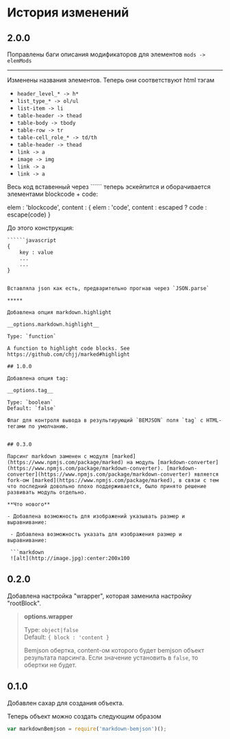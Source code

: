 # История изменений

## 2.0.0

Поправлены баги описания модификаторов для элементов `mods -> elemMods`

*****

Изменены названия элементов. Теперь они соответствуют html тэгам

- `header_level_* -> h*`
- `list_type_* -> ol/ul`
- `list-item -> li`
- `table-header -> thead`
- `table-body -> tbody`
- `table-row -> tr`
- `table-cell_role_* -> td/th`
- `table-header -> thead`
- `link -> a`
- `image -> img`
- `link -> a`
- `link -> a`

Весь код вставенный через ``````<lang> теперь эскейпится и оборачивается элементами blockcode + code:
 
elem    : 'blockcode',
content : {
    elem    : 'code',
    content : escaped ? code : escape(code)
}

До этого конструкция:

```
``````javascript
{
    key : value
    ...
    ...
}
``````
```

Вставляла json как есть, предварительно прогнав через `JSON.parse`

*****

Добавлена опция markdown.highlight

__options.markdown.highlight__

Type: `function`

A function to highlight code blocks. See https://github.com/chjj/marked#highlight

## 1.0.0

Добавлена опция tag:

__options.tag__

Type: `boolean`
Default: `false`

Флаг для контроля вывода в результирующий `BEMJSON` поля `tag` с HTML-тегами по умолчанию.


## 0.3.0

Парсинг markdown заменен с модуля [marked](https://www.npmjs.com/package/marked) на модуль [markdown-converter](https://www.npmjs.com/package/markdown-converter). [markdown-converter](https://www.npmjs.com/package/markdown-converter) является fork-ом [marked](https://www.npmjs.com/package/marked), в связи с тем что последний довольно плохо поддерживается, было принято решение развивать модуль отдельно.
 
**Что нового**

- Добавлена возможность для изображений указывать размер и выравнивание:
 
 - Добавлена возможность указать для изображения размер и выравнивание:
 
 ```markdown
 ![alt](http://image.jpg):center:200x100
 ```

## 0.2.0

Добавлена настройка "wrapper", которая заменила настройку "rootBlock".

> __options.wrapper__
>
> Type: `object|false`  
> Default: `{ block : 'content }`
>
> Bemjson обертка, content-ом которого будет bemjson объект результата парсинга. Если значение установить в `false`, то обертки не будет.

## 0.1.0

Добавлен сахар для создания объекта.

Теперь объект можно создать следующим образом

```javascript
var markdownBemjson = require('markdown-bemjson')();
```
